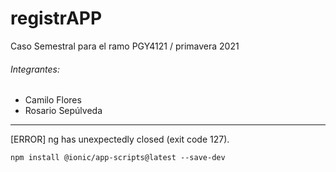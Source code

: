 # registrAPP
Caso Semestral para el ramo PGY4121 / primavera 2021

###### Integrantes:
- Camilo Flores
- Rosario Sepúlveda

-------------------------------------------------------

[ERROR] ng has unexpectedly closed (exit code 127).
```
npm install @ionic/app-scripts@latest --save-dev
```
